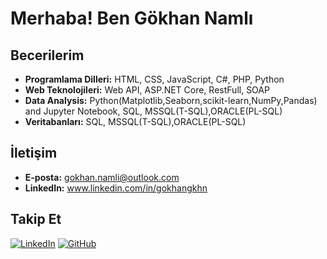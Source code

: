 # Merhaba! Ben Gökhan Namlı


## Becerilerim
- **Programlama Dilleri:** HTML, CSS, JavaScript, C#, PHP, Python
- **Web Teknolojileri:** Web API, ASP.NET Core, RestFull, SOAP
- **Data Analysis:** Python(Matplotlib,Seaborn,scikit-learn,NumPy,Pandas) and Jupyter Notebook, SQL, MSSQL(T-SQL),ORACLE(PL-SQL)
- **Veritabanları:** SQL, MSSQL(T-SQL),ORACLE(PL-SQL)

## İletişim
- **E-posta:**  gokhan.namli@outlook.com
- **LinkedIn:** www.linkedin.com/in/gokhangkhn

## Takip Et
[![LinkedIn](https://img.shields.io/badge/LinkedIn-%230077B5.svg?style=for-the-badge&logo=linkedin&logoColor=white)](https://www.linkedin.com/in/gokhangkhn)
[![GitHub](https://img.shields.io/badge/GitHub-%2312100E.svg?style=for-the-badge&logo=github&logoColor=white)](https://www.github.com/GokhanGKHN)

